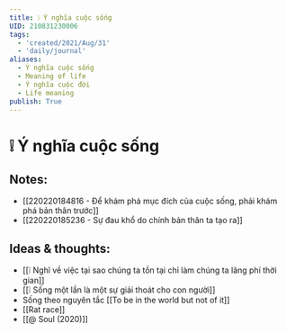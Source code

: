 ```yaml
---
title: ❕ Ý nghĩa cuộc sống
UID: 210831230006
tags:
  - 'created/2021/Aug/31'
  - 'daily/journal'
aliases:
  - Ý nghĩa cuộc sống
  - Meaning of life
  - Ý nghĩa cuộc đời
  - Life meaning
publish: True
---
```

# ❕ Ý nghĩa cuộc sống

## Notes:
- [[220220184816 - Để khám phá mục đích của cuộc sống, phải khám phá bản thân trước]]
- [[220220185236 - Sự đau khổ do chính bản thân ta tạo ra]]


## Ideas & thoughts:
- [[❕ Nghĩ về việc tại sao chúng ta tồn tại chỉ làm chúng ta lãng phí thời gian]]
- [[❕ Sống một lần là một sự giải thoát cho con người]]
- Sống theo nguyên tắc [[To be in the world but not of it]]
- [[Rat race]]
- [[@ Soul (2020)]]

